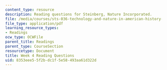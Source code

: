 ```yaml
---
content_type: resource
description: Reading questions for Steinberg, Nature Incorporated.
file: /media/courses/sts-036-technology-and-nature-in-american-history-spring-2008/8353eee55f2bdc1f5e58493aa61d322d_quest4.pdf
file_type: application/pdf
learning_resource_types:
- Readings
ocw_type: OCWFile
parent_title: Readings
parent_type: CourseSection
resourcetype: Document
title: Week 4 Reading Questions
uid: 8353eee5-5f2b-dc1f-5e58-493aa61d322d
---
```

